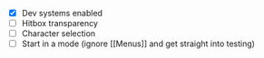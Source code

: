 - [x] Dev systems enabled
- [ ] Hitbox transparency
- [ ] Character selection
- [ ] Start in a mode (ignore [[Menus]] and get straight into testing)
